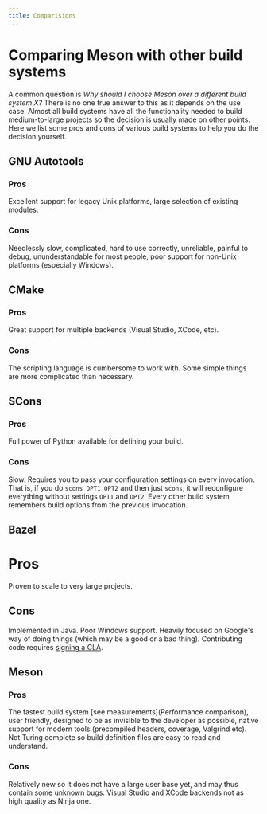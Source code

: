 ```yaml
---
title: Comparisions
...
```


# Comparing Meson with other build systems #

A common question is *Why should I choose Meson over a different build system X?* There is no one true answer to this as it depends on the use case. Almost all build systems have all the functionality needed to build medium-to-large projects so the decision is usually made on other points. Here we list some pros and cons of various build systems to help you do the decision yourself.

## GNU Autotools ##

### Pros ###

Excellent support for legacy Unix platforms, large selection of existing modules.

### Cons ###

Needlessly slow, complicated, hard to use correctly, unreliable, painful to debug, ununderstandable for most people, poor support for non-Unix platforms (especially Windows).

## CMake ##

### Pros ###

Great support for multiple backends (Visual Studio, XCode, etc).

### Cons ###

The scripting language is cumbersome to work with. Some simple things are more complicated than necessary.

## SCons ##

### Pros ###

Full power of Python available for defining your build.

### Cons ###

Slow. Requires you to pass your configuration settings on every invocation. That is, if you do `scons OPT1 OPT2` and then just `scons`, it will reconfigure everything without settings `OPT1` and `OPT2`. Every other build system remembers build options from the previous invocation.

## Bazel

# Pros

Proven to scale to very large projects.

## Cons

Implemented in Java. Poor Windows support. Heavily focused on Google's way of doing things (which may be a good or a bad thing). Contributing code requires [signing a CLA](https://bazel.build/contributing.html).

## Meson ##

### Pros ###

The fastest build system [see measurements](Performance comparison), user friendly, designed to be as invisible to the developer as possible, native support for modern tools (precompiled headers, coverage, Valgrind etc). Not Turing complete so build definition files are easy to read and understand.

### Cons ###

Relatively new so it does not have a large user base yet, and may thus contain some unknown bugs. Visual Studio and XCode backends not as high quality as Ninja one.
